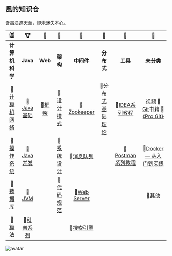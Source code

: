 ## 風的知识仓

吾虽浪迹天涯，却未迷失本心。




|  :mouse:    |    :cow:   |     :tiger:        | :rabbit:   |  :dragon:  |   :snake:   |     :horse:      |    :sheep:      |
| :---------: | :------: | :----------: | :----------: | :----------: | :----------: | :---------: | :----------: |
|                        **计算机科学**                        |                           **Java**                           |                           **Web**                            |                           **架构**                           |                          **中间件**                          |                          **分布式**                          |                           **工具**                           |                          **未分类**                          |
| :construction:[计算机网络](https://github.com/PansonPanson/Java-Notes/blob/master/md/%E8%AE%A1%E7%AE%97%E6%9C%BA%E7%BD%91%E7%BB%9C.md) | :construction:[Java基础](https://github.com/PansonPanson/Java-Notes/blob/master/md/Java%E5%9F%BA%E7%A1%80.md) | :construction:[框架](https://github.com/PansonPanson/Java-Notes/blob/master/md/%E6%A1%86%E6%9E%B6.md) | :construction:[设计模式](https://github.com/PansonPanson/Java-Notes/blob/master/md/%E8%AE%BE%E8%AE%A1%E6%A8%A1%E5%BC%8F.md) | :construction:[Zookeeper](https://github.com/PansonPanson/Java-Notes/blob/master/md/Zookeeper.md) | :construction:[分布式基础理论](https://github.com/PansonPanson/Java-Notes/blob/master/md/%E5%88%86%E5%B8%83%E5%BC%8F.md) | :construction:[IDEA系列教程](https://github.com/judasn/IntelliJ-IDEA-Tutorial) | 视频 :construction:[ Git](https://ww.nowcoder.com/courses/2)书籍 :construction:[《Pro Git》](http://iissnan.com/progit/) |
| :construction:[操作系统](https://github.com/PansonPanson/Java-Notes/blob/master/md/%E6%93%8D%E4%BD%9C%E7%B3%BB%E7%BB%9F.md) | :construction:[Java并发](https://github.com/PansonPanson/Java-Notes/blob/master/md/Java%E5%B9%B6%E5%8F%91.md) |                                                              | :construction:[系统设计](https://github.com/PansonPanson/Java-Notes/blob/master/md/%E7%B3%BB%E7%BB%9F%E8%AE%BE%E8%AE%A1.md) | :construction:[消息队列](https://github.com/PansonPanson/Java-Notes/blob/master/md/%E6%B6%88%E6%81%AF%E9%98%9F%E5%88%97.md) |                                                              | :construction:[Postman系列教程](https://www.jellythink.com/archives/category/tool-tutorials/postman) | :construction:[Docker — 从入门到实践](https://github.com/yeasy/docker_practice/blob/master/SUMMARY.md) |
| :construction:[数据库](https://github.com/PansonPanson/Java-Notes/blob/master/md/%E6%95%B0%E6%8D%AE%E5%BA%93.md) | :construction:[JVM](https://github.com/PansonPanson/Java-Notes/blob/master/md/JVM.md) |                                                              | :construction:[代码规范](https://github.com/alibaba/p3c/blob/master/%E9%98%BF%E9%87%8C%E5%B7%B4%E5%B7%B4Java%E5%BC%80%E5%8F%91%E6%89%8B%E5%86%8C%EF%BC%88%E8%AF%A6%E5%B0%BD%E7%89%88%EF%BC%89.pdf) | :construction:[Web Server](https://github.com/PansonPanson/Java-Notes/blob/master/md/Web%20Server.md) |                                                              |                                                              | :construction:[其他](https://github.com/PansonPanson/Java-Notes/blob/master/md/%E5%85%B6%E4%BB%96.md) |
| :construction:[算法](https://github.com/PansonPanson/Java-Notes/blob/master/md/%E7%AE%97%E6%B3%95.md) | :construction:[科普系列](https://github.com/PansonPanson/Java-Notes/blob/master/md/%E7%A7%91%E6%99%AE%E7%B3%BB%E5%88%97.md) |                                                              |                                                              | :construction:[搜索引擎](https://github.com/PansonPanson/Java-Notes/blob/master/md/%E6%90%9C%E7%B4%A2%E5%BC%95%E6%93%8E.md) |                                                              |                                                              |                                                              |

![avatar](https://github.com/lovefaby/fabyNote/blob/master/images/wind.jpg)
